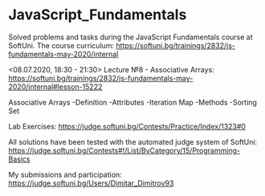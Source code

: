 # JavaScript_Fundamentals
 Solved problems and tasks during the JavaScript Fundamentals course at SoftUni. The course curriculum: https://softuni.bg/trainings/2832/js-fundamentals-may-2020/internal
 
 <08.07.2020, 18:30 - 21:30> Lecture №8 - Associative Arrays:
 https://softuni.bg/trainings/2832/js-fundamentals-may-2020/internal#lesson-15222

   Associative Arrays
      -Definition
      -Attributes
      -Iteration
    Map
      -Methods
      -Sorting
    Set

 Lab Exercises:
 https://judge.softuni.bg/Contests/Practice/Index/1323#0

 All solutions have been tested with the automated judge system of SoftUni:
 https://judge.softuni.bg/Contests#!/List/ByCategory/15/Programming-Basics

 My submissions and participation:
 https://judge.softuni.bg/Users/Dimitar_Dimitrov93
